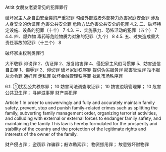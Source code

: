 
Atitit 女朋友老婆常见的犯罪罪行


破坏家主人身自由安全类的严重犯罪
勾结外部或者外部势力危害家庭安全罪
涉及人身安全的伪证罪
危害公共安全罪 
危险方法危害公共安全的犯罪
4.2. 二、破坏特定设施、设备的犯罪（十个）	7
4.3. 三、实施暴力、恐怖活动的犯罪（五个）	7
4.4. 四、爆炸物 毒药等危险物质为对象的犯罪（九个）	8
4.5. 五、过失造成重大责任事故的犯罪（十三个）	8

 破坏家主权利类罪行

大不敬罪
诽谤罪
 2、伪证罪
 2、报复陷害罪
 4、侵犯家主风俗习惯罪
 5、妨害通信自由罪
1、侮辱罪
 2、诽谤罪
破坏家庭秩序罪
提供伪劣服务罪
妨害管理罪
拒不服从命令罪
通奸罪
走私罪  破坏金融管理秩序罪 
扰乱市场秩序罪

6.1. ①扰乱公共秩序罪；	10
妨害司法调查取证罪；	10
妨害边境管理罪；	10
  危害公共卫生罪；
寻衅滋事罪
 财产类犯罪
 
Article 1 In order to unswervingly and fully and accurately maintain family safety, prevent, stop and punish family-related crimes such as splitting the family, subverting family management order, organizing terrorist activities, and colluding with external or external forces to endanger family safety, and maintaining the family This law is hereby formulated for the prosperity and stability of the country and the protection of the legitimate rights and interests of the owner of the family.

财产侵占罪； 盗窃罪 诈骗罪；敲诈勒索罪；
物资挪用罪；
故意毁坏财物罪 
